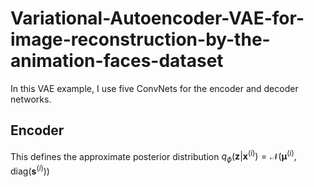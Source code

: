 # Variational-Autoencoder-VAE-for-image-reconstruction-by-the-animation-faces-dataset

In this VAE example, I use five ConvNets for the encoder and decoder networks. 
## Encoder
This defines the approximate posterior distribution $q_{\phi}(\mathbf{z}|\mathbf{x}^{(i)}) = \mathcal{N} \big( \boldsymbol{\mu}^{(i)}, \text{diag} (\mathbf{s}^{(i)}) \big)$
